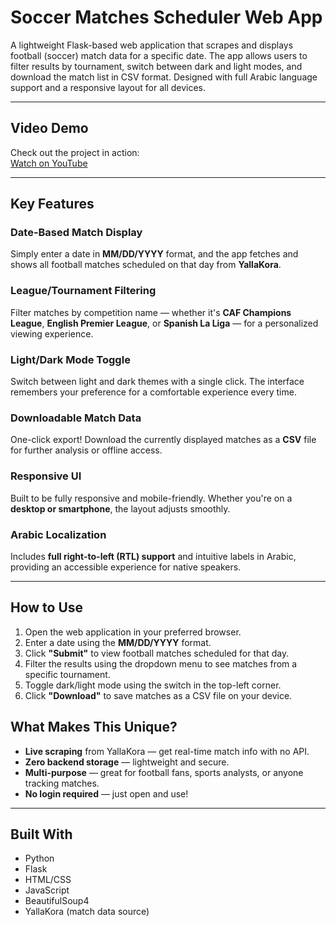 #  Soccer Matches Scheduler Web App

A lightweight Flask-based web application that scrapes and displays football (soccer) match data for a specific date. The app allows users to filter results by tournament, switch between dark and light modes, and download the match list in CSV format. Designed with full Arabic language support and a responsive layout for all devices.

---

##  Video Demo

Check out the project in action:  
[Watch on YouTube](https://youtu.be/27EgUF5sLBo?si=DjFUBA37oKbGeX42)

---

##  Key Features

###  Date-Based Match Display
Simply enter a date in **MM/DD/YYYY** format, and the app fetches and shows all football matches scheduled on that day from **YallaKora**.

###  League/Tournament Filtering
Filter matches by competition name — whether it's **CAF Champions League**, **English Premier League**, or **Spanish La Liga** — for a personalized viewing experience.

###  Light/Dark Mode Toggle
Switch between light and dark themes with a single click. The interface remembers your preference for a comfortable experience every time.

###  Downloadable Match Data
One-click export! Download the currently displayed matches as a **CSV** file for further analysis or offline access.

###  Responsive UI
Built to be fully responsive and mobile-friendly. Whether you're on a **desktop or smartphone**, the layout adjusts smoothly.

###  Arabic Localization
Includes **full right-to-left (RTL) support** and intuitive labels in Arabic, providing an accessible experience for native speakers.

---

##  How to Use

1. Open the web application in your preferred browser.
2. Enter a date using the **MM/DD/YYYY** format.
3. Click **"Submit"** to view football matches scheduled for that day.
4. Filter the results using the dropdown menu to see matches from a specific tournament.
5. Toggle dark/light mode using the switch in the top-left corner.
6. Click **"Download"** to save matches as a CSV file on your device.

##  What Makes This Unique?

- **Live scraping** from YallaKora — get real-time match info with no API.
- **Zero backend storage** — lightweight and secure.
- **Multi-purpose** — great for football fans, sports analysts, or anyone tracking matches.
- **No login required** — just open and use!

---

##  Built With

- Python  
- Flask  
- HTML/CSS  
- JavaScript  
- BeautifulSoup4  
- YallaKora (match data source)



